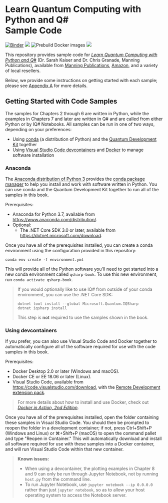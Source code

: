 # Learn Quantum Computing with Python and Q# <br> Sample Code #

[![Binder](https://mybinder.org/badge_logo.svg)](https://mybinder.org/v2/gh/crazy4pi314/learn-qc-with-python-and-qsharp/main)
[![](https://img.shields.io/badge/Q%23%20dependencies-0.17-blue)](https://docs.microsoft.com/en-us/quantum/resources/relnotes#version-0172105143879)
![Prebuild Docker images](https://github.com/crazy4pi314/learn-qc-with-python-and-qsharp/workflows/Prebuild%20Docker%20images/badge.svg?branch=main)
[![](https://img.shields.io/github/license/crazy4pi314/learn-qc-with-python-and-qsharp)](https://github.com/crazy4pi314/learn-qc-with-python-and-qsharp/blob/main/LICENSE)


This repository provides sample code for [_Learn Quantum Computing with Python and Q#_](https://www.manning.com/books/learn-quantum-computing-with-python-and-q-sharp) (Dr. Sarah Kaiser and Dr. Chris Granade, Manning Publications), available from [Manning Publications](https://www.manning.com/books/learn-quantum-computing-with-python-and-q-sharp?a_aid=learn-qc-granade&a_bid=ee23f338), [Amazon](https://www.amazon.com/Learn-Quantum-Computing-Python-hands/dp/1617296139/), and a variety of local resellers.

Below, we provide some instructions on getting started with each sample; please see [Appendix A](https://livebook.manning.com/book/learn-quantum-computing-with-python-and-q-sharp/appendix-a?origin=product-toc) for more details.

## Getting Started with Code Samples ##

The samples for Chapters 2 through 6 are written in Python, while the examples in Chapters 7 and later are written in Q# and are called from either Python or by IQ# Notebooks.
All samples can be run in one of two ways, depending on your preferences:

- Using [conda](https://docs.conda.io/en/latest/) (a distribution of Python) and the [Quantum Development Kit](https://docs.microsoft.com/quantum) together
- Using [Visual Studio Code devcontainers](https://code.visualstudio.com/docs/remote/containers) and [Docker](https://www.docker.com/) to manage software installation

### Anaconda

The [Anaconda distribution of Python 3](https://www.anaconda.com/distribution/) provides the [conda package manager](https://docs.conda.io/en/latest/) to help you install and work with software written in Python.
You can use conda and the Quantum Development Kit together to run all of the samples in this book.

Prerequisites:

- Anaconda for Python 3.7, available from https://www.anaconda.com/distribution/.
- Optional:
  - The .NET Core SDK 3.0 or later, available from https://dotnet.microsoft.com/download.

Once you have all of the prerequisites installed, you can create a conda environment using the configuration provided in this repository:

```
conda env create -f environment.yml
```

This will provide all of the Python software you'll need to get started into a new conda environment called `qsharp-book`.
To use this new environment, run `conda activate qsharp-book`.

> If you would optionally like to use IQ# from outside of your conda environment, you can use the .NET Core SDK:
>
> ```
> dotnet tool install --global Microsoft.Quantum.IQSharp
> dotnet iqsharp install
> ```
>
> This step is **not** required to use the samples shown in the book.

### Using devcontainers ###

If you prefer, you can also use Visual Studio Code and Docker together to automatically configure all of the software required for use with the code samples in this book.

Prerequisites:

- Docker Desktop 2.0 or later (Windows and macOS).
- Docker CE or EE 18.06 or later (Linux).
- Visual Studio Code, available from https://code.visualstudio.com/download, with the [Remote Development extension pack](https://aka.ms/vscode-remote/download/extension).

> For more details about how to install and use Docker, check out [_Docker in Action, 2nd Edition_](https://www.manning.com/books/docker-in-action-second-edition).

Once you have all of the prerequisites installed, open the folder containing these samples in Visual Studio Code.
You should then be prompted to reopen the folder in a development container; if not, press Ctrl+Shift+P (Windows and Linux) or ⌘+Shift+P (macOS) to open the command pallet and type "Reopen in Container."
This will automatically download and install all software required for use with these samples into a Docker container, and will run Visual Studio Code within that new container.

> **Known issues:**
> - When using a devcontainer, the plotting examples in Chapter 8 and 9 can only be run through Jupyter Notebook, not by running `host.py` from the command line.
> - To run Jupyter Notebook, use `jupyter notebook --ip 0.0.0.0` rather than just `jupyter notebook`, so as to allow your host operating system to access the Notebook server.
